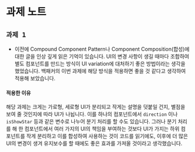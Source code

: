 # 과제 노트

## `과제 1`

- 이전에 Compound Component Pattern나 Component Composition(합성)에 대한 글을 인상 깊게 읽은 기억이 있습니다. UI의 변경 사항이 생길 때마다 조합하여 별도 컴포넌트를 만드는 방식이 UI variation에 대처하기 좋은 방법이라는 생각을 했었습니다. 백패커의 이번 과제에 해당 방식을 적용하면 좋을 것 같다고 생각하여 적용해 보았습니다.

#### 적용한 이유

해당 과제는 크게는 가로형, 세로형 UI가 분리되고 작게는 설명을 덧붙일 건지, 별점을 보여 줄 것인지에 따라 UI가 나뉩니다.
이를 하나의 컴포넌트에서 `direction` 이나 `isShowStar` 등과 같은 변수로 나누어 분기 처리를 할 수도 있습니다.
그러나 분기 처리를 해 한 컴포넌트에서 여러 가지의 UI의 책임을 부여하는 것보다 UI가 가지는 하위 컴포넌트를 작게 분리하고 이를 합성하여 사용하는 것이 코드를 읽기에도, 이후에 더 많은 UI의 변경이 생겨 유지보수를 할 때에도 좋은 효과를 가져올 것이라고 생각했습니다.
